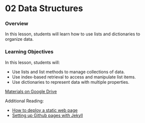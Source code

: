# 02 Data Structures

### Overview
In this lesson, students will learn how to use lists and dictionaries to organize data.

### Learning Objectives
In this lesson, students will:
* Use lists and list methods to manage collections of data.
* Use index-based retrieval to access and manipulate list items.
* Use dictionaries to represent data with multiple properties.

[Materials on Google Drive](https://docs.google.com/presentation/d/1lcROrPlqxN-MXo2jOf-EiXVPq1A0gRC6blTGOUulnL0/edit?usp=sharing)

Additional Reading:
* [How to deploy a static web page](https://austinlasseter.medium.com/create-a-static-webpage-using-github-and-plotly-468ae89710d3)
* [Setting up Github pages with Jekyll](https://docs.github.com/en/pages/setting-up-a-github-pages-site-with-jekyll
)
